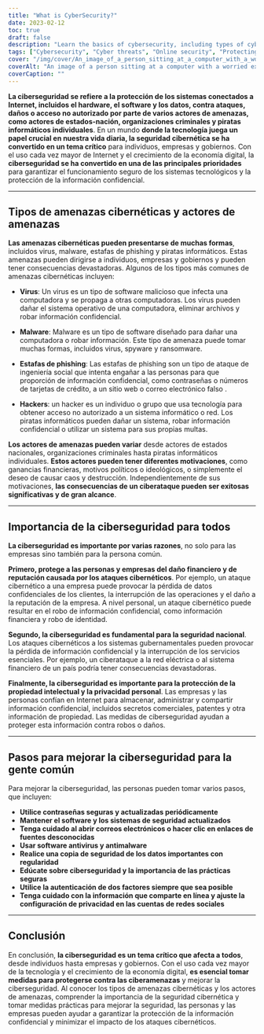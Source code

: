 ```yaml
---
title: "What is CyberSecurity?"
date: 2023-02-12
toc: true
draft: false
description: "Learn the basics of cybersecurity, including types of cyber threats, the importance of cybersecurity, and steps to improve online security."
tags: ["Cybersecurity", "Cyber threats", "Online security", "Protecting data", "Virus", "Malware", "Phishing scams", "Hackers", "National security", "Intellectual property", "Personal privacy"]
cover: "/img/cover/An_image_of_a_person_sitting_at_a_computer_with_a_worried_face.png"
coverAlt: "An image of a person sitting at a computer with a worried expression while a hacker or cybercriminal is shown on the screen, representing the dangers of cyber threats and the importance of cybersecurity"
coverCaption: ""
---
```


 **La ciberseguridad se refiere a la protección de los sistemas conectados a Internet, incluidos el hardware, el software y los datos, contra ataques, daños o acceso no autorizado por parte de varios actores de amenazas, como actores de estados-nación, organizaciones criminales y piratas informáticos individuales**. En un mundo **donde la tecnología juega un papel crucial en nuestra vida diaria, la seguridad cibernética se ha convertido en un tema crítico** para individuos, empresas y gobiernos. Con el uso cada vez mayor de Internet y el crecimiento de la economía digital, la **ciberseguridad se ha convertido en una de las principales prioridades** para garantizar el funcionamiento seguro de los sistemas tecnológicos y la protección de la información confidencial.  ______  ## Tipos de amenazas cibernéticas y actores de amenazas  **Las amenazas cibernéticas pueden presentarse de muchas formas**, incluidos virus, malware, estafas de phishing y piratas informáticos. Estas amenazas pueden dirigirse a individuos, empresas y gobiernos y pueden tener consecuencias devastadoras. Algunos de los tipos más comunes de amenazas cibernéticas incluyen:  - **Virus**: Un virus es un tipo de software malicioso que infecta una computadora y se propaga a otras computadoras. Los virus pueden dañar el sistema operativo de una computadora, eliminar archivos y robar información confidencial.  - **Malware**: Malware es un tipo de software diseñado para dañar una computadora o robar información. Este tipo de amenaza puede tomar muchas formas, incluidos virus, spyware y ransomware.  - **Estafas de phishing**: Las estafas de phishing son un tipo de ataque de ingeniería social que intenta engañar a las personas para que proporción de información confidencial, como contraseñas o números de tarjetas de crédito, a un sitio web o correo electrónico falso .  - **Hackers**: un hacker es un individuo o grupo que usa tecnología para obtener acceso no autorizado a un sistema informático o red. Los piratas informáticos pueden dañar un sistema, robar información confidencial o utilizar un sistema para sus propias multas.  **Los actores de amenazas pueden variar** desde actores de estados nacionales, organizaciones criminales hasta piratas informáticos individuales. **Estos actores pueden tener diferentes motivaciones**, como ganancias financieras, motivos políticos o ideológicos, o simplemente el deseo de causar caos y destrucción. Independientemente de sus motivaciones, **las consecuencias de un ciberataque pueden ser exitosas significativas y de gran alcance**.  ______  ## Importancia de la ciberseguridad para todos  **La ciberseguridad es importante por varias razones**, no solo para las empresas sino también para la persona común.  **Primero, protege a las personas y empresas del daño financiero y de reputación causada por los ataques cibernéticos**. Por ejemplo, un ataque cibernético a una empresa puede provocar la pérdida de datos confidenciales de los clientes, la interrupción de las operaciones y el daño a la reputación de la empresa. A nivel personal, un ataque cibernético puede resultar en el robo de información confidencial, como información financiera y robo de identidad.  **Segundo, la ciberseguridad es fundamental para la seguridad nacional**. Los ataques cibernéticos a los sistemas gubernamentales pueden provocar la pérdida de información confidencial y la interrupción de los servicios esenciales. Por ejemplo, un ciberataque a la red eléctrica o al sistema financiero de un país podría tener consecuencias devastadoras.  **Finalmente, la ciberseguridad es importante para la protección de la propiedad intelectual y la privacidad personal**. Las empresas y las personas confían en Internet para almacenar, administrar y compartir información confidencial, incluidos secretos comerciales, patentes y otra información de propiedad. Las medidas de ciberseguridad ayudan a proteger esta información contra robos o daños.  ______  ## Pasos para mejorar la ciberseguridad para la gente común  Para mejorar la ciberseguridad, las personas pueden tomar varios pasos, que incluyen:  - **Utilice contraseñas seguras y actualizadas periódicamente** - **Mantener el software y los sistemas de seguridad actualizados** - **Tenga cuidado al abrir correos electrónicos o hacer clic en enlaces de fuentes desconocidas** - **Usar software antivirus y antimalware** - **Realice una copia de seguridad de los datos importantes con regularidad** - **Edúcate sobre ciberseguridad y la importancia de las prácticas seguras** - **Utilice la autenticación de dos factores siempre que sea posible** - **Tenga cuidado con la información que comparte en línea y ajuste la configuración de privacidad en las cuentas de redes sociales**   ______ ## Conclusión  En conclusión, **la ciberseguridad es un tema crítico que afecta a todos**, desde individuos hasta empresas y gobiernos. Con el uso cada vez mayor de la tecnología y el crecimiento de la economía digital, **es esencial tomar medidas para protegerse contra las ciberamenazas** y mejorar la ciberseguridad. Al conocer los tipos de amenazas cibernéticas y los actores de amenazas, comprender la importancia de la seguridad cibernética y tomar medidas prácticas para mejorar la seguridad, las personas y las empresas pueden ayudar a garantizar la protección de la información confidencial y minimizar el impacto de los ataques cibernéticos.